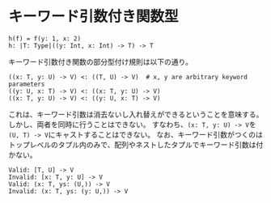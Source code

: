 # キーワード引数付き関数型

```erg
h(f) = f(y: 1, x: 2)
h: |T: Type|((y: Int, x: Int) -> T) -> T
```

キーワード引数付き関数の部分型付け規則は以下の通り。

```erg
((x: T, y: U) -> V) <: ((T, U) -> V)  # x, y are arbitrary keyword parameters
((y: U, x: T) -> V) <: ((x: T, y: U) -> V)
((x: T, y: U) -> V) <: ((y: U, x: T) -> V)
```

これは、キーワード引数は消去ないし入れ替えができるということを意味する。
しかし、両者を同時に行うことはできない。
すなわち、`(x: T, y: U) -> V`を`(U, T) -> V`にキャストすることはできない。
なお、キーワード引数がつくのはトップレベルのタプル内のみで、配列やネストしたタプルでキーワード引数は付かない。

```erg
Valid: [T, U] -> V
Invalid: [x: T, y: U] -> V
Valid: (x: T, ys: (U,)) -> V
Invalid: (x: T, ys: (y: U,)) -> V
```
